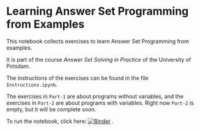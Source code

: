 # Learning Answer Set Programming from Examples

This notebook collects exercises to learn Answer Set Programming from examples.

It is part of the course _Answer Set Solving in Practice_ of the University of Potsdam.

The instructions of the exercises can be found in the file ``Instructions.ipynb``.

The exercises in ``Part-1`` are about programs without variables, and
the exercises in ``Part-2`` are about programs with variables.
Right now ``Part-2`` is empty, but it will be complete soon.

To run the notebook, click here: [![Binder](https://mybinder.org/badge_logo.svg)](https://mybinder.org/v2/gh/potassco-asp-course/notebooks.git/master)
.



